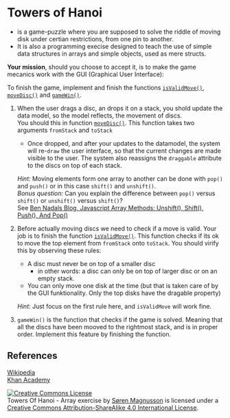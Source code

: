 Towers of Hanoi
===============

- is a game-puzzle where you are supposed to solve the riddle of moving disk under certian restrictions, from one pin to another.
- It is also a programming execise designed to teach the use of simple data structures in arrays and simple objects, used as mere structs.

__Your mission__, should you choose to accept it, is to make the game mecanics work with the GUI (Graphical User Interface):

To finish the game, implement and finish the functions [`isValidMove()`](./docs/global.html#isValidMove), [`moveDisc()`](./docs/global.html#moveDisc) and [`gameWin()`](./docs/global.html#gameWin).


1. When the user drags a disc, an drops it on a stack, you shold update the data model, so the model reflects, 
the movement of discs.  
You should this in function [`moveDisc()`](./docs/global.html#moveDisc). This function takes two arguments `fromStack` and `toStack`
    + Once dropped, and after your updates to the datamodel, the system will re-`draw` the user interface, 
    so that the current changes are made visible to the user.
    The system also reassigns the  `draggable` attribute to the discs on top of each stack.
  
    _Hint:_ Moving elements form one array to another can be done with `pop()` and `push()` 
    or in this case `shift()` and `unshift()`.  
    _Bonus question:_ Can you explain the difference between `pop()` versus `shift()` 
    or `unshift()` versus `shift()`?  
    See [Ben Nadals Blog, Javascript Array Methods: Unshift(), Shift(), Push(), And Pop()](https://www.bennadel.com/blog/1796-javascript-array-methods-unshift-shift-push-and-pop.htm)

2. Before actually moving discs we need to check if a move is valid. Your job is to finish the function [`isValidMove()`](./docs/global.html#isValidMove). 
This function checks if its ok to move the top element from `fromStack` onto `toStack`. You should virify this by observing these rules:  
     + A disc must never be on top of a smaller disc
        + in other words: a disc can only be on top of larger disc or on an empty stack.
     + You can only move one disk at the time (but that is taken care of by the GUI funktionality. Only the top disks have the dragable property)
     
    _Hint:_ Just focus on the first rule here, and `isValidMove` will work fine.

3. `gameWin()` is the function that checks if the game is solved. Meaning that all the discs have been mooved to the rightmost stack, and is in proper order.
Implement this feature by finishing the function.


## References
[Wikipedia](https://en.wikipedia.org/wiki/Tower_of_Hanoi)  
[Khan Academy](https://www.khanacademy.org/computing/computer-science/algorithms/towers-of-hanoi/a/towers-of-hanoi)

<a rel="license" href="http://creativecommons.org/licenses/by-sa/4.0/"><img alt="Creative Commons License" style="border-width:0" src="https://i.creativecommons.org/l/by-sa/4.0/88x31.png" /></a><br /><span xmlns:dct="http://purl.org/dc/terms/" href="http://purl.org/dc/dcmitype/Text" property="dct:title" rel="dct:type">Towers Of Hanoi - Array exercise</span> by <a xmlns:cc="http://creativecommons.org/ns#" href="https://github.com/STU-IT/TowersOfHanoi" property="cc:attributionName" rel="cc:attributionURL">Søren Magnusson</a> is licensed under a <a rel="license" href="http://creativecommons.org/licenses/by-sa/4.0/">Creative Commons Attribution-ShareAlike 4.0 International License</a>.
